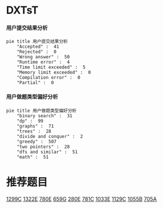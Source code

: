 # DXTsT

<!-- tabs:start -->



#### **用户提交结果分析**

```mermaid
pie title 用户提交结果分析
    "Accepted" :  41
    "Rejected" :  0
    "Wrong answer" :  50
    "Runtime error" :  4
    "Time limit exceeded" :  5
    "Memory limit exceeded" :  0
    "Compilation error" :  0
    "Partial" :  0
```

#### **用户做题类型偏好分析**

```mermaid
pie title 用户做题类型偏好分析
    "binary search" :  31
    "dp" :  99
    "graphs" :  71
    "trees" :  28
    "divide and conquer" :  2
    "greedy" :  507
    "two pointers" :  28
    "dfs and similar" :  51
    "math" :  51
```



<!-- tabs:end -->
# 推荐题目
[1299C](https://codeforces.com/contest/1299/problem/C)
[1322E](https://codeforces.com/contest/1322/problem/E)
[780E](https://codeforces.com/contest/780/problem/E)
[659G](https://codeforces.com/contest/659/problem/G)
[280E](https://codeforces.com/contest/280/problem/E)
[781C](https://codeforces.com/contest/781/problem/C)
[1033E](https://codeforces.com/contest/1033/problem/E)
[1129C](https://codeforces.com/contest/1129/problem/C)
[1055B](https://codeforces.com/contest/1055/problem/B)
[705A](https://codeforces.com/contest/705/problem/A)
